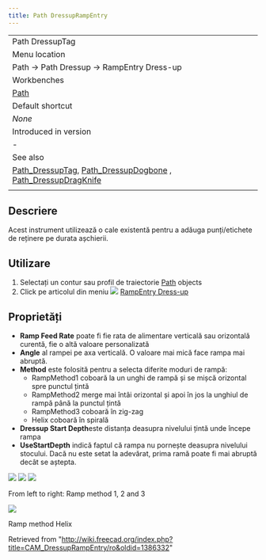 ```yaml
---
title: Path DressupRampEntry
---
```


|                                                                                                                                                                                                    |
| -------------------------------------------------------------------------------------------------------------------------------------------------------------------------------------------------- |
| Path DressupTag                                                                                                                                                                                    |
| Menu location                                                                                                                                                                                      |
| Path → Path Dressup → RampEntry Dress-up                                                                                                                                                           |
| Workbenches                                                                                                                                                                                        |
| [Path](/Path_Workbench "Path Workbench")                                                                                                                                                           |
| Default shortcut                                                                                                                                                                                   |
| _None_                                                                                                                                                                                             |
| Introduced in version                                                                                                                                                                              |
| -                                                                                                                                                                                                  |
| See also                                                                                                                                                                                           |
| [Path_DressupTag](/Path_DressupTag "Path DressupTag"), [Path_DressupDogbone](/Path_DressupDogbone "Path DressupDogbone") , [Path_DressupDragKnife](/Path_DressupDragKnife "Path DressupDragKnife") |
|                                                                                                                                                                                                    |

## Descriere

Acest instrument utilizează o cale existentă pentru a adăuga punți/etichete de reținere pe durata așchierii.

## Utilizare

1. Selectați un contur sau profil de traiectorie [Path](/Path_Workbench "Path Workbench") objects
2. Click pe articolul din meniu ![](/images/Path_Dressup.png) [RampEntry Dress-up](/Path_DressupRampEntry "Path DressupRampEntry")

## Proprietăți

- **Ramp Feed Rate** poate fi fie rata de alimentare verticală sau orizontală curentă, fie o altă valoare personalizată
- **Angle** al rampei pe axa verticală. O valoare mai mică face rampa mai abruptă.
- **Method** este folosită pentru a selecta diferite moduri de rampă:
  - RampMethod1 coboară la un unghi de rampă și se mișcă orizontal spre punctul țintă
  - RampMethod2 merge mai întâi orizontal și apoi în jos la unghiul de rampă până la punctul țintă
  - RampMethod3 coboară în zig-zag
  - Helix coboară în spirală
- **Dressup Start Depth**este distanța deasupra nivelului țintă unde începe rampa
- **UseStartDepth** indică faptul că rampa nu pornește deasupra nivelului stocului. Dacă nu este setat la adevărat, prima ramă poate fi mai abruptă decât se aștepta.

![](/images/Ramp_method_1.png) ![](/images/Ramp_method_2.png) ![](/images/Ramp_method_3.png)

From left to right: Ramp method 1, 2 and 3

![](/images/Ramp_method_Helix.png)

Ramp method Helix

Retrieved from "<http://wiki.freecad.org/index.php?title=CAM_DressupRampEntry/ro&oldid=1386332>"
